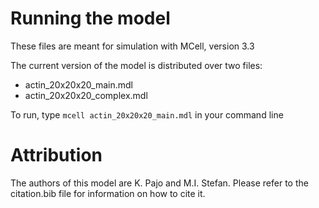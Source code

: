 # Running the model

These files are meant for simulation with MCell, version 3.3

The current version of the model is distributed over two files:
- actin_20x20x20_main.mdl
- actin_20x20x20_complex.mdl

To run, type `mcell actin_20x20x20_main.mdl` in your command line

# Attribution

The authors of this model are K. Pajo and M.I. Stefan. Please refer to the citation.bib file for information on how to cite it.
